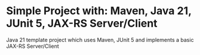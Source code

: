 # Simple Project with: Maven, Java 21, JUnit 5, JAX-RS Server/Client

Java 21 template project which uses Maven, JUnit 5 and implements a basic JAX-RS Server/Client
